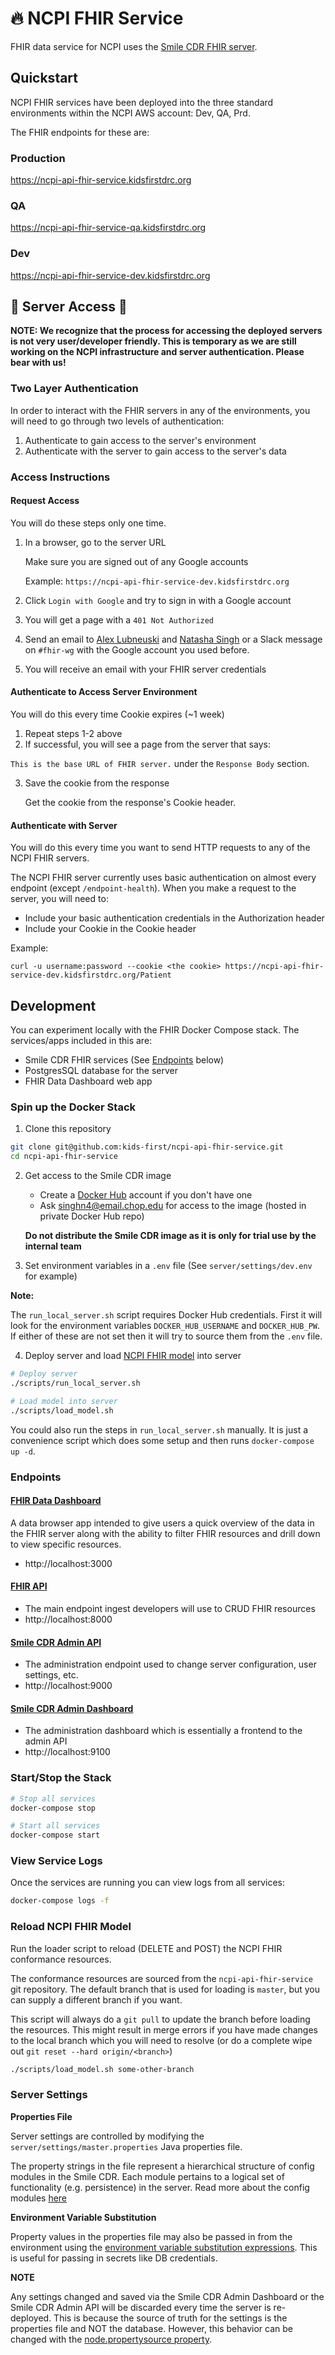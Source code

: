 # 🔥 NCPI FHIR Service

FHIR data service for NCPI uses the [Smile CDR FHIR server](https://smilecdr.com/docs/).

## Quickstart

NCPI FHIR services have been deployed into the three standard environments
within the NCPI AWS account: Dev, QA, Prd.

The FHIR endpoints for these are:

### Production
https://ncpi-api-fhir-service.kidsfirstdrc.org

### QA
https://ncpi-api-fhir-service-qa.kidsfirstdrc.org

### Dev
https://ncpi-api-fhir-service-dev.kidsfirstdrc.org

## 🚧 Server Access 🚧

**NOTE: We recognize that the process for accessing the deployed servers is not
very user/developer friendly. This is temporary as we are still working on the
NCPI infrastructure and server authentication. Please bear with us!**

### Two Layer Authentication
In order to interact with the FHIR servers in any of the environments, you
will need to go through two levels of authentication:

1. Authenticate to gain access to the server's environment
2. Authenticate with the server to gain access to the server's data

### Access Instructions

#### Request Access

You will do these steps only one time.

1. In a browser, go to the server URL

    Make sure you are signed out of any Google accounts

    Example: `https://ncpi-api-fhir-service-dev.kidsfirstdrc.org`

2. Click `Login with Google` and try to sign in with a Google account

3. You will get a page with a `401 Not Authorized`

4. Send an email to [Alex Lubneuski](mailto:LUBNEUSKIA@EMAIL.CHOP.EDU)
and [Natasha Singh](mailto:singhn4@email.chop.edu) or a
Slack message on `#fhir-wg` with the Google account you used before.

5. You will receive an email with your FHIR server credentials

#### Authenticate to Access Server Environment

You will do this every time Cookie expires (~1 week)

1. Repeat steps 1-2 above
2. If successful, you will see a page from the server that says:

 `This is the base URL of FHIR server.` under the `Response Body` section.

3. Save the cookie from the response

   Get the cookie from the response's Cookie header.

#### Authenticate with Server

You will do this every time you want to send HTTP requests to any of the
NCPI FHIR servers.

The NCPI FHIR server currently uses basic authentication on almost every
endpoint (except `/endpoint-health`). When you make a request to the server,
you will need to:

- Include your basic authentication credentials in the Authorization header
- Include your Cookie in the Cookie header

Example:

```
curl -u username:password --cookie <the cookie> https://ncpi-api-fhir-service-dev.kidsfirstdrc.org/Patient
```

## Development

You can experiment locally with the FHIR Docker Compose stack. The services/apps
included in this are:

- Smile CDR FHIR services (See [Endpoints](#Endpoints) below)
- PostgresSQL database for the server
- FHIR Data Dashboard web app

### Spin up the Docker Stack

1. Clone this repository

```bash
git clone git@github.com:kids-first/ncpi-api-fhir-service.git
cd ncpi-api-fhir-service
```

2. Get access to the Smile CDR image

    - Create a [Docker Hub](https://hub.docker.com/) account if you don't have
      one
    - Ask singhn4@email.chop.edu for access to the image
      (hosted in private Docker Hub repo)

    **Do not distribute the Smile CDR image as it is only for trial use by the
    internal team**

3. Set environment variables in a `.env` file (See `server/settings/dev.env` for example)

**Note:**

The `run_local_server.sh` script requires Docker Hub credentials. First it will look for
the environment variables `DOCKER_HUB_USERNAME` and `DOCKER_HUB_PW`. If either of
these are not set then it will try to source them from the `.env` file.

4. Deploy server and load [NCPI FHIR model](https://github.com/kids-first/ncpi-api-fhir-service) into server

```bash
# Deploy server
./scripts/run_local_server.sh

# Load model into server
./scripts/load_model.sh
```

You could also run the steps in `run_local_server.sh` manually. It is just a convenience
script which does some setup and then runs `docker-compose up -d`.

### Endpoints

#### [FHIR Data Dashboard](https://github.com/kids-first/kf-ui-fhir-data-dashboard)

A data browser app intended to give users a quick overview of the data in the
FHIR server along with the ability to filter FHIR resources and drill down to
view specific resources.
- http://localhost:3000

#### [FHIR API](https://smilecdr.com/docs/tutorial_and_tour/fhir_crud_operations.html)

- The main endpoint ingest developers will use to CRUD FHIR resources
- http://localhost:8000

#### [Smile CDR Admin API](https://smilecdr.com/docs/fhir_repository/fhirweb_console.html)

- The administration endpoint used to change server configuration, user settings, etc.
- http://localhost:9000

#### [Smile CDR Admin Dashboard](https://smilecdr.com/docs/modules/web_admin_console.html)

- The administration dashboard which is essentially a frontend to the admin API
- http://localhost:9100

### Start/Stop the Stack

```bash
# Stop all services
docker-compose stop

# Start all services
docker-compose start
```

### View Service Logs

Once the services are running you can view logs from all services:

```bash
docker-compose logs -f
```

### Reload NCPI FHIR Model
Run the loader script to reload (DELETE and POST) the NCPI FHIR
conformance resources.

The conformance resources are sourced from the `ncpi-api-fhir-service` git repository.
The default branch that is used for loading is `master`, but you can supply a
different branch if you want.

This script will always do a `git pull` to update the branch before loading
the resources. This might result in merge errors if you have made changes
to the local branch which you will need to resolve (or do a complete wipe out
`git reset --hard origin/<branch>`)


```bash
./scripts/load_model.sh some-other-branch
```

### Server Settings

**Properties File**

Server settings are controlled by modifying the
`server/settings/master.properties` Java properties file.

The property strings in the file represent a hierarchical structure of
config modules in the Smile CDR. Each module pertains to a logical set of
functionality (e.g. persistence) in the server. Read more about the config modules
[here](https://smilecdr.com/docs/json_admin_endpoints/module_config_endpoint.html)

**Environment Variable Substitution**

Property values in the properties file may also be passed in from the
environment using the [environment variable substitution expressions](https://smilecdr.com/docs/installation/installing_smile_cdr.html#variable-substitution).
This is useful for passing in secrets like DB credentials.

**NOTE**

Any settings changed and saved via the Smile CDR Admin Dashboard or the
Smile CDR Admin API will be discarded every time the server is re-deployed.
This is because the source of truth for the settings is the properties file
and NOT the database. However, this behavior can be changed with the
[node.propertysource property](https://smilecdr.com/docs/installation/installing_smile_cdr.html#module-property-source).
